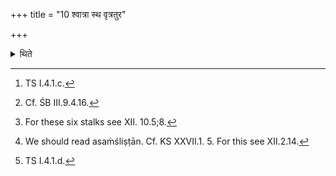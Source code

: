 +++
title = "10 श्वात्रा स्थ वृत्रतुर"

+++

<details><summary>थिते</summary>

10. With śvātrā stha vr̥traturaḥ...[^1] having poured some portion of that water[^2] (upon the Soma placed on the lower pressing-stone), having taken six stalks[^3] of the king (Soma) on which water is poured, and which are moist and not[^4] attached to each other, having placed them on the skin,[^5] (the Adhvaryu) addresses the king (Soma) with yat te soma divi jyotiḥ...[^6]   


[^1]: TS I.4.1.c.   

[^2]: Cf. ŚB III.9.4.16.  

[^3]: For these six stalks see XII. 10.5;8.   

[^4]: We should read asaṁśliṣṭān. Cf. KS XXVII.1. 5. For this see XII.2.14.  

[^6]: TS I.4.1.d.   
</details>
